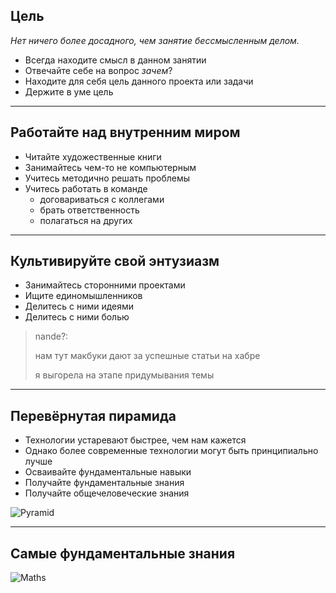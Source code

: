 ## Цель
_Нет ничего более досадного, чем занятие бессмысленным делом._
- Всегда находите смысл в данном занятии
- Отвечайте себе на вопрос _зачем_?
- Находите для себя цель данного проекта или задачи
- Держите в уме цель

----

## Работайте над внутренним миром
- Читайте художественные книги
- Занимайтесь чем-то не компьютерным
- Учитесь методично решать проблемы
- Учитесь работать в команде
  - договариваться с коллегами
  - брать ответственность
  - полагаться на других

----

## Культивируйте свой энтузиазм

- Занимайтесь сторонними проектами
- Ищите единомышленников
- Делитесь с ними идеями
- Делитесь с ними болью

> nande?:
> 
> нам тут макбуки дают за успешные статьи на хабре
> 
> я выгорела на этапе придумывания темы

----

## Перевёрнутая пирамида

- Технологии устаревают быстрее, чем нам кажется
- Однако более современные технологии могут быть принципиально лучше
- Осваивайте фундаментальные навыки
- Получайте фундаментальные знания
- Получайте общечеловеческие знания

![Pyramid](slides/01-continue/pyramid.jpg) <!-- .element: style="max-height: 200px;" class="plain" -->

----

## Самые фундаментальные знания

![Maths](slides/01-continue/maths.jpg) <!-- .element: style="max-height: 500px;" class="plain" -->
